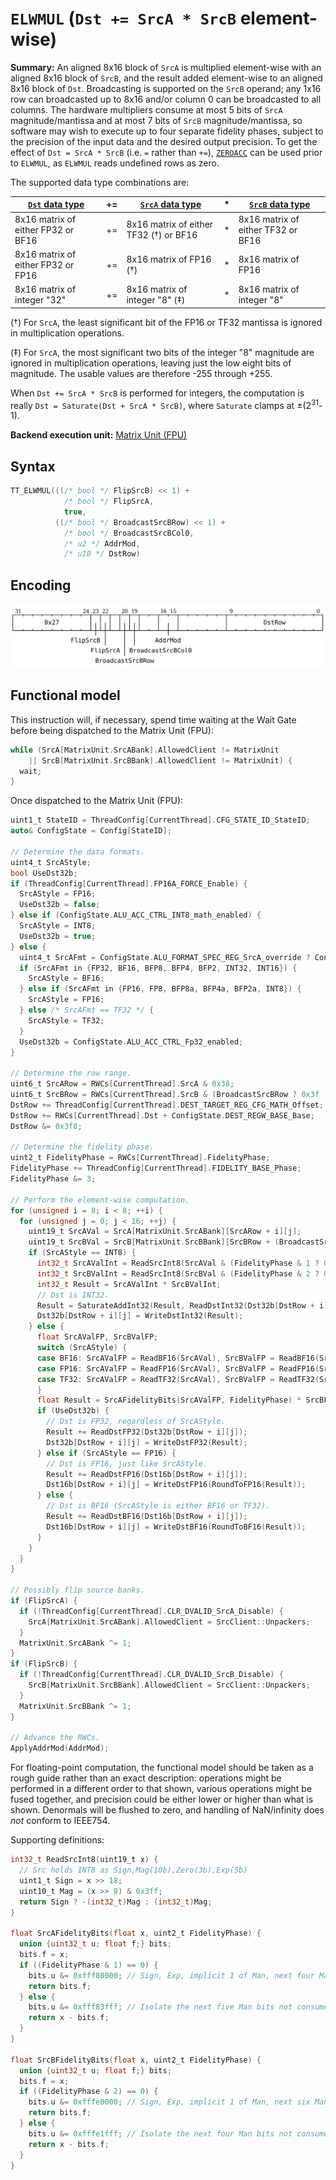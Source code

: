 # `ELWMUL` (`Dst += SrcA * SrcB` element-wise)

**Summary:** An aligned 8x16 block of `SrcA` is multiplied element-wise with an aligned 8x16 block of `SrcB`, and the result added element-wise to an aligned 8x16 block of `Dst`. Broadcasting is supported on the `SrcB` operand; any 1x16 row can broadcasted up to 8x16 and/or column 0 can be broadcasted to all columns. The hardware multipliers consume at most 5 bits of `SrcA` magnitude/mantissa and at most 7 bits of `SrcB` magnitude/mantissa, so software may wish to execute up to four separate fidelity phases, subject to the precision of the input data and the desired output precision. To get the effect of `Dst = SrcA * SrcB` (i.e. `=` rather than `+=`), [`ZEROACC`](ZEROACC.md) can be used prior to `ELWMUL`, as `ELWMUL` reads undefined rows as zero.

The supported data type combinations are:

|[`Dst` data type](Dst.md#data-types)|+=|[`SrcA` data type](SrcASrcB.md#data-types)|*|[`SrcB` data type](SrcASrcB.md#data-types)|
|---|---|---|---|---|
|8x16 matrix of either FP32 or BF16|+=|8x16 matrix of either TF32 (†) or BF16|*|8x16 matrix of either TF32 or BF16|
|8x16 matrix of either FP32 or FP16|+=|8x16 matrix of FP16 (†)|*|8x16 matrix of FP16|
|8x16 matrix of integer "32"|+=|8x16 matrix of integer "8" (‡)|*|8x16 matrix of integer "8"|

(†) For `SrcA`, the least significant bit of the FP16 or TF32 mantissa is ignored in multiplication operations.

(‡) For `SrcA`, the most significant two bits of the integer "8" magnitude are ignored in multiplication operations, leaving just the low eight bits of magnitude. The usable values are therefore -255 through +255.

When `Dst += SrcA * SrcB` is performed for integers, the computation is really `Dst = Saturate(Dst + SrcA * SrcB)`, where `Saturate` clamps at ±(2<sup>31</sup>-1).

**Backend execution unit:** [Matrix Unit (FPU)](MatrixUnit.md)

## Syntax

```c
TT_ELWMUL(((/* bool */ FlipSrcB) << 1) +
            /* bool */ FlipSrcA,
            true,
          ((/* bool */ BroadcastSrcBRow) << 1) +
            /* bool */ BroadcastSrcBCol0,
            /* u2 */ AddrMod,
            /* u10 */ DstRow)
```

## Encoding

![](../../../Diagrams/Out/Bits32_ELWMUL.svg)

## Functional model

This instruction will, if necessary, spend time waiting at the Wait Gate before being dispatched to the Matrix Unit (FPU):

```c
while (SrcA[MatrixUnit.SrcABank].AllowedClient != MatrixUnit
    || SrcB[MatrixUnit.SrcBBank].AllowedClient != MatrixUnit) {
  wait;
}
```

Once dispatched to the Matrix Unit (FPU):
```c
uint1_t StateID = ThreadConfig[CurrentThread].CFG_STATE_ID_StateID;
auto& ConfigState = Config[StateID];

// Determine the data formats.
uint4_t SrcAStyle;
bool UseDst32b;
if (ThreadConfig[CurrentThread].FP16A_FORCE_Enable) {
  SrcAStyle = FP16;
  UseDst32b = false;
} else if (ConfigState.ALU_ACC_CTRL_INT8_math_enabled) {
  SrcAStyle = INT8;
  UseDst32b = true;
} else {
  uint4_t SrcAFmt = ConfigState.ALU_FORMAT_SPEC_REG_SrcA_override ? ConfigState.ALU_FORMAT_SPEC_REG_SrcA_val : ConfigState.ALU_FORMAT_SPEC_REG0_SrcA;
  if (SrcAFmt in {FP32, BF16, BFP8, BFP4, BFP2, INT32, INT16}) {
    SrcAStyle = BF16;
  } else if (SrcAFmt in {FP16, FP8, BFP8a, BFP4a, BFP2a, INT8}) {
    SrcAStyle = FP16;
  } else /* SrcAFmt == TF32 */ {
    SrcAStyle = TF32;
  }
  UseDst32b = ConfigState.ALU_ACC_CTRL_Fp32_enabled;
}

// Determine the row range.
uint6_t SrcARow = RWCs[CurrentThread].SrcA & 0x38;
uint6_t SrcBRow = RWCs[CurrentThread].SrcB & (BroadcastSrcBRow ? 0x3f : 0x38);
DstRow += ThreadConfig[CurrentThread].DEST_TARGET_REG_CFG_MATH_Offset;
DstRow += RWCs[CurrentThread].Dst + ConfigState.DEST_REGW_BASE_Base;
DstRow &= 0x3f8;

// Determine the fidelity phase.
uint2_t FidelityPhase = RWCs[CurrentThread].FidelityPhase;
FidelityPhase += ThreadConfig[CurrentThread].FIDELITY_BASE_Phase;
FidelityPhase &= 3;

// Perform the element-wise computation.
for (unsigned i = 0; i < 8; ++i) {
  for (unsigned j = 0; j < 16; ++j) {
    uint19_t SrcAVal = SrcA[MatrixUnit.SrcABank][SrcARow + i][j];
    uint19_t SrcBVal = SrcB[MatrixUnit.SrcBBank][SrcBRow + (BroadcastSrcBRow ? 0 : i)][BroadcastSrcBCol0 ? 0 : j];
    if (SrcAStyle == INT8) {
      int32_t SrcAValInt = ReadSrcInt8(SrcAVal & (FidelityPhase & 1 ? 0x41fff : 0x4e0ff));
      int32_t SrcBValInt = ReadSrcInt8(SrcBVal & (FidelityPhase & 2 ? 0x40fff : 0x7f0ff));
      int32_t Result = SrcAValInt * SrcBValInt;
      // Dst is INT32.
      Result = SaturateAddInt32(Result, ReadDstInt32(Dst32b[DstRow + i][j]));
      Dst32b[DstRow + i][j] = WriteDstInt32(Result);
    } else {
      float SrcAValFP, SrcBValFP;
      switch (SrcAStyle) {
      case BF16: SrcAValFP = ReadBF16(SrcAVal), SrcBValFP = ReadBF16(SrcBVal); break;
      case FP16: SrcAValFP = ReadFP16(SrcAVal), SrcBValFP = ReadFP16(SrcBVal); break;
      case TF32: SrcAValFP = ReadTF32(SrcAVal), SrcBValFP = ReadTF32(SrcBVal); break;
      }
      float Result = SrcAFidelityBits(SrcAValFP, FidelityPhase) * SrcBFidelityBits(SrcBValFP, FidelityPhase);
      if (UseDst32b) {
        // Dst is FP32, regardless of SrcAStyle.
        Result += ReadDstFP32(Dst32b[DstRow + i][j]);
        Dst32b[DstRow + i][j] = WriteDstFP32(Result);
      } else if (SrcAStyle == FP16) {
        // Dst is FP16, just like SrcAStyle.
        Result += ReadDstFP16(Dst16b[DstRow + i][j]);
        Dst16b[DstRow + i][j] = WriteDstFP16(RoundToFP16(Result));
      } else {
        // Dst is BF16 (SrcAStyle is either BF16 or TF32).
        Result += ReadDstBF16(Dst16b[DstRow + i][j]);
        Dst16b[DstRow + i][j] = WriteDstBF16(RoundToBF16(Result));
      } 
    }
  }
}

// Possibly flip source banks.
if (FlipSrcA) {
  if (!ThreadConfig[CurrentThread].CLR_DVALID_SrcA_Disable) {
    SrcA[MatrixUnit.SrcABank].AllowedClient = SrcClient::Unpackers;
  }
  MatrixUnit.SrcABank ^= 1;
}
if (FlipSrcB) {
  if (!ThreadConfig[CurrentThread].CLR_DVALID_SrcB_Disable) {
    SrcB[MatrixUnit.SrcBBank].AllowedClient = SrcClient::Unpackers;
  }
  MatrixUnit.SrcBBank ^= 1;
}

// Advance the RWCs.
ApplyAddrMod(AddrMod);
```

For floating-point computation, the functional model should be taken as a rough guide rather than an exact description: operations might be performed in a different order to that shown, various operations might be fused together, and precision could be either lower or higher than what is shown. Denormals will be flushed to zero, and handling of NaN/infinity does _not_ conform to IEEE754.

Supporting definitions:
```c
int32_t ReadSrcInt8(uint19_t x) {
  // Src holds INT8 as Sign,Mag(10b),Zero(3b),Exp(5b)
  uint1_t Sign = x >> 18;
  uint10_t Mag = (x >> 8) & 0x3ff;
  return Sign ? -(int32_t)Mag : (int32_t)Mag;
}

float SrcAFidelityBits(float x, uint2_t FidelityPhase) {
  union {uint32_t u; float f;} bits;
  bits.f = x;
  if ((FidelityPhase & 1) == 0) {
    bits.u &= 0xfff80000; // Sign, Exp, implicit 1 of Man, next four Man bits.
    return bits.f;
  } else {
    bits.u &= 0xfff83fff; // Isolate the next five Man bits not consumed by prior branch.
    return x - bits.f;
  }
}

float SrcBFidelityBits(float x, uint2_t FidelityPhase) {
  union {uint32_t u; float f;} bits;
  bits.f = x;
  if ((FidelityPhase & 2) == 0) {
    bits.u &= 0xfffe0000; // Sign, Exp, implicit 1 of Man, next six Man bits.
    return bits.f;
  } else {
    bits.u &= 0xfffe1fff; // Isolate the next four Man bits not consumed by prior branch.
    return x - bits.f;
  }
}
```
